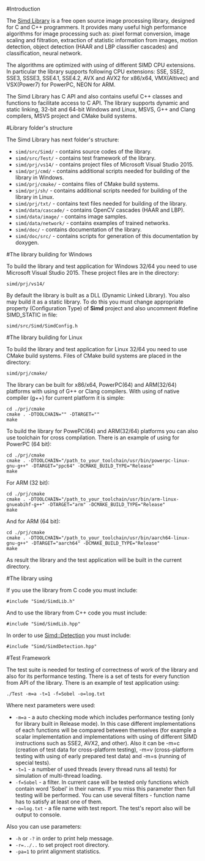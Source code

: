 #Introduction

The [Simd Library](http://simd.sourceforge.net) is a free open source image processing library, designed for C and C++ programmers. 
It provides many useful high performance algorithms for image processing such as: 
pixel format conversion, image scaling and filtration, extraction of statistic information from images, motion detection,
object detection (HAAR and LBP classifier cascades) and classification, neural network.

The algorithms are optimized with using of different SIMD CPU extensions. 
In particular the library supports following CPU extensions: 
SSE, SSE2, SSE3, SSSE3, SSE4.1, SSE4.2, AVX and AVX2 for x86/x64, VMX(Altivec) and VSX(Power7) for PowerPC, NEON for ARM.

The Simd Library has C API and also contains useful C++ classes and functions to facilitate access to C API. 
The library supports dynamic and static linking, 32-bit and 64-bit Windows and Linux, 
MSVS, G++ and Clang compilers, MSVS project and CMake build systems.

#Library folder's structure

The Simd Library has next folder's structure:

* `simd/src/Simd/` - contains source codes of the library.
* `simd/src/Test/` - contains test framework of the library.
* `simd/prj/vs14/` - contains project files of Microsoft Visual Studio 2015.
* `simd/prj/cmd/` - contains additional scripts needed for building of the library in Windows.
* `simd/prj/cmake/` - contains files of CMake build systems.
* `simd/prj/sh/` - contains additional scripts needed for building of the library in Linux.
* `simd/prj/txt/` - contains text files needed for building of the library.
* `simd/data/cascade/` - contains OpenCV cascades (HAAR and LBP).
* `simd/data/image/` - contains image samples.
* `simd/data/network/` - contains examples of trained networks.
* `simd/doc/` - contains documentation of the library.
* `simd/doc/src/` - contains scripts for generation of this documentation by doxygen.

#The library building for Windows

To build the library and test application for Windows 32/64 you need to use Microsoft Visual Studio 2015. 
These project files are in the directory: 

`simd/prj/vs14/`

By default the library is built as a DLL (Dynamic Linked Library).
You also may build it as a static library. 
To do this you must change appropriate property (Configuration Type) of **Simd** project and also uncomment \#define SIMD_STATIC in file:

`simd/src/Simd/SimdConfig.h`

#The library building for Linux

To build the library and test application for Linux 32/64 you need to use CMake build systems.
Files of CMake build systems are placed in the directory:

`simd/prj/cmake/`
	
The library can be built for x86/x64, PowerPC(64) and ARM(32/64) platforms with using of G++ or Clang compilers.
With using of native compiler (g++) for current platform it is simple:

	cd ./prj/cmake
	cmake . -DTOOLCHAIN="" -DTARGET=""
	make
	
To build the library for PowePC(64) and ARM(32/64) platforms you can also use toolchain for cross compilation.
There is an example of using for PowerPC (64 bit):

	cd ./prj/cmake
	cmake . -DTOOLCHAIN="/path_to_your_toolchain/usr/bin/powerpc-linux-gnu-g++" -DTARGET="ppc64" -DCMAKE_BUILD_TYPE="Release"
	make
	
For ARM (32 bit):

	cd ./prj/cmake
	cmake . -DTOOLCHAIN="/path_to_your_toolchain/usr/bin/arm-linux-gnueabihf-g++" -DTARGET="arm" -DCMAKE_BUILD_TYPE="Release"
	make
	
And for ARM (64 bit):

    cd ./prj/cmake
    cmake . -DTOOLCHAIN="/path_to_your_toolchain/usr/bin/aarch64-linux-gnu-g++" -DTARGET="aarch64" -DCMAKE_BUILD_TYPE="Release"
    make

As result the library and the test application will be built in the current directory.

#The library using

If you use the library from C code you must include:
	
    #include "Simd/SimdLib.h"

And to use the library from C++ code you must include:

    #include "Simd/SimdLib.hpp"

In order to use [Simd::Detection](http://simd.sourceforge.net/help/struct_simd_1_1_detection.html) you must include:

    #include "Simd/SimdDetection.hpp"
	
#Test Framework

The test suite is needed for testing of correctness of work of the library and also for its performance testing.
There is a set of tests for every function from API of the library. 
There is an example of test application using:

	./Test -m=a -t=1 -f=Sobel -o=log.txt

Where next parameters were used:

* `-m=a` - a auto checking mode which includes performance testing (only for library built in Release mode). 
In this case different implementations of each functions will be compared between themselves 
(for example a scalar implementation and implementations with using of different SIMD instructions such as SSE2, AVX2, and other).
Also it can be -m=c (creation of test data for cross-platform testing), -m=v (cross-platform testing with using of early prepared test data)
and -m=s (running of special tests).
* `-t=1` - a number of used threads (every thread runs all tests) for simulation of multi-thread loading.
* `-f=Sobel` - a filter. In current case will be tested only functions which contain word 'Sobel' in their names. 
If you miss this parameter then full testing will be performed.
You can use several filters - function name has to satisfy at least one of them.
* `-o=log.txt` - a file name with test report. The test's report also will be output to console.
    
Also you can use parameters:

* `-h` or `-?` in order to print help message.
* `-r=../..` to set project root directory.
* `-pa=1` to print alignment statistics.
	
